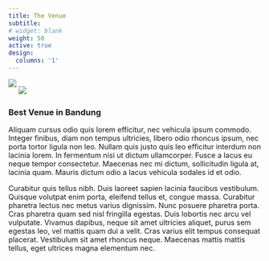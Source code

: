 ```yaml
---
title: The Venue
subtitle:
# widget: blank
weight: 50
active: true
design:
  columns: '1'
---
```


<div class="container-md">
  <div class="row">
    <div class="col-md-4 .d-flex .align-items-center" style="margin-bottom:1rem;">
      <img src="media/itb.jpg" style="margin-bottom:1em;">
      <img src="media/itb2.jpg">
    </div>
    <div class="col-md-8 .d-flex .align-items-center">
      <h3>Best Venue in Bandung</h3>
      <p style="font-size:0.9rem">Aliquam cursus odio quis lorem efficitur, nec vehicula ipsum commodo. Integer finibus, diam non tempus ultricies, libero odio rhoncus ipsum, nec porta tortor ligula non leo. Nullam quis justo quis leo efficitur interdum non lacinia lorem. In fermentum nisi ut dictum ullamcorper. Fusce a lacus eu neque tempor consectetur. Maecenas nec mi dictum, sollicitudin ligula at, lacinia quam. Mauris dictum odio a lacus vehicula sodales id et odio.</p>
      <p style="font-size:0.9rem">Curabitur quis tellus nibh. Duis laoreet sapien lacinia faucibus vestibulum. Quisque volutpat enim porta, eleifend tellus et, congue massa. Curabitur pharetra lectus nec metus varius dignissim. Nunc posuere pharetra porta. Cras pharetra quam sed nisl fringilla egestas. Duis lobortis nec arcu vel vulputate. Vivamus dapibus, neque sit amet ultricies aliquet, purus sem egestas leo, vel mattis quam dui a velit. Cras varius elit tempus consequat placerat. Vestibulum sit amet rhoncus neque. Maecenas mattis mattis tellus, eget ultrices magna elementum nec. </p>
    </div>
  </div>
</div>